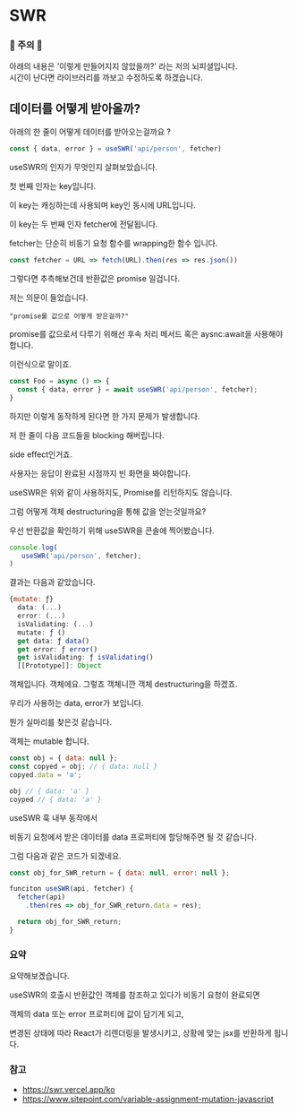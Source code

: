 # SWR 

### 🚧 주의 🚧
아래의 내용은 '이렇게 만들어지지 않았을까?' 라는 저의 뇌피셜입니다.  
시간이 난다면 라이브러리를 까보고 수정하도록 하겠습니다. 

## 데이터를 어떻게 받아올까?
아래의 한 줄이 어떻게 데이터를 받아오는걸까요 ?
``` javascript
const { data, error } = useSWR('api/person', fetcher)
```
useSWR의 인자가 무엇인지 살펴보았습니다. 

첫 번째 인자는 key입니다. 

이 key는 캐싱하는데 사용되며 key인 동시에 URL입니다.  

이 key는 두 번째 인자 fetcher에 전달됩니다.   

fetcher는 단순히 비동기 요청 함수를 wrapping한 함수 입니다.   

``` javascript
const fetcher = URL => fetch(URL).then(res => res.json())
```

그렇다면 추측해보건데 반환값은 promise 일겁니다.  

저는 의문이 들었습니다.   

```
"promise를 값으로 어떻게 받은걸까?"  
```

promise를 값으로서 다루기 위해선 후속 처리 메서드 혹은 aysnc:await을 사용해야 합니다.  

이런식으로 말이죠.

``` javascript
const Foo = async () => {
  const { data, error } = await useSWR('api/person', fetcher);
}
```

하지만 이렇게 동작하게 된다면 한 가지 문제가 발생합니다. 

저 한 줄이 다음 코드들을 blocking 해버립니다. 

side effect인거죠.

사용자는 응답이 완료된 시점까지 빈 화면을 봐야합니다. 

useSWR은 위와 같이 사용하지도, Promise를 리턴하지도 않습니다. 

그럼 어떻게 객체 destructuring을 통해 값을 얻는것일까요?

우선 반환값을 확인하기 위해 useSWR을 콘솔에 찍어봤습니다. 

``` javascript
console.log(
   useSWR('api/person', fetcher);
)
```

결과는 다음과 같았습니다. 
``` javascript
{mutate: ƒ}
  data: (...)
  error: (...)
  isValidating: (...)
  mutate: ƒ ()
  get data: ƒ data()
  get error: ƒ error()
  get isValidating: ƒ isValidating()
  [[Prototype]]: Object
```

객체입니다. 객체에요. 그렇죠 객체니깐 객체 destructuring을 하겠죠.

우리가 사용하는 data, error가 보입니다. 

뭔가 실마리를 찾은것 같습니다.

객체는 mutable 합니다.

``` javascript
const obj = { data: null }; 
const copyed = obj; // { data: null }
copyed.data = 'a';

obj // { data: 'a' }
coyped // { data: 'a' }
```

useSWR 훅 내부 동작에서 

비동기 요청에서 받은 데이터를 data 프로퍼티에 할당해주면 될 것 같습니다. 

그럼 다음과 같은 코드가 되겠네요.

``` javascript
const obj_for_SWR_return = { data: null, error: null };

funciton useSWR(api, fetcher) {
  fetcher(api)
    .then(res => obj_for_SWR_return.data = res);

  return obj_for_SWR_return;
}
```

### 요약 
요약해보겠습니다. 

useSWR의 호출시 반환값인 객체를 참조하고 있다가 비동기 요청이 완료되면 

객체의 data 또는 error 프로퍼티에 값이 담기게 되고,

변경된 상태에 따라 React가 리렌더링을 발생시키고, 상황에 맞는 jsx를 반환하게 됩니다. 

### 참고
- <https://swr.vercel.app/ko>
- <https://www.sitepoint.com/variable-assignment-mutation-javascript>  